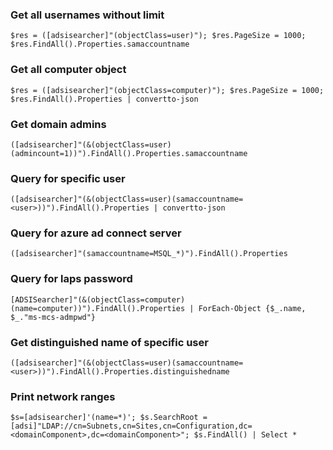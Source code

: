 ### Get all usernames without limit 
```
$res = ([adsisearcher]"(objectClass=user)"); $res.PageSize = 1000; $res.FindAll().Properties.samaccountname
```

### Get all computer object 
```
$res = ([adsisearcher]"(objectClass=computer)"); $res.PageSize = 1000; $res.FindAll().Properties | convertto-json
```

### Get domain admins
```
([adsisearcher]"(&(objectClass=user)(admincount=1))").FindAll().Properties.samaccountname
```

### Query for specific user
```
([adsisearcher]"(&(objectClass=user)(samaccountname=<user>))").FindAll().Properties | convertto-json
```

### Query for azure ad connect server
```
([adsisearcher]"(samaccountname=MSQL_*)").FindAll().Properties
```

### Query for laps password
```
[ADSISearcher]"(&(objectClass=computer)(name=computer))").FindAll().Properties | ForEach-Object {$_.name, $_."ms-mcs-admpwd"}
```

### Get distinguished name of specific user
```
([adsisearcher]"(&(objectClass=user)(samaccountname=<user>))").FindAll().Properties.distinguishedname
```

### Print network ranges
```
$s=[adsisearcher]'(name=*)'; $s.SearchRoot = [adsi]"LDAP://cn=Subnets,cn=Sites,cn=Configuration,dc=<domainComponent>,dc=<domainComponent>"; $s.FindAll() | Select *
```

